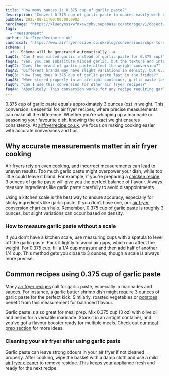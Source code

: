 ```yaml
---
title: "How many ounces is 0.375 cup of garlic paste?"
description: "Convert 0.375 cup of garlic paste to ounces easily with our air fryer-friendly guide. Perfect for recipes and meal prep!"
pubDate: 2025-08-11T00:00:00.000Z
heroImage: "https://klueoymssxwfnxsvcyhv.supabase.co/storage/v1/object/public/Shmucket/how-many-ounces-is-0-375-cup-of-garlic-paste.webp"
tags:
  - "measurement"
author: "AirFryerRecipe.co.uk"
canonical: "https://www.airfryerrecipe.co.uk/blog/conversions/cups-to-ounces/how-many-ounces-is-0-375-cup-of-garlic-paste"
schema: |
  <!-- Schema will be generated automatically -->
faqQ1: "Can I use minced garlic instead of garlic paste for 0.375 cup?"
faqA1: "Yes, you can substitute minced garlic, but the texture and intensity will differ. Minced garlic is less concentrated, so you might need slightly more to match the flavour of 3 ounces of garlic paste. Adjust to taste."
faqQ2: "Does the brand of garlic paste affect the weight conversion?"
faqA2: "Different brands may have slight variations in density, but 0.375 cup of garlic paste generally weighs around 3 ounces. For precision, check the label or use a kitchen scale."
faqQ3: "How long does 0.375 cup of garlic paste last in the fridge?"
faqA3: "When stored properly in an airtight container, garlic paste lasts up to 2 weeks in the fridge. For longer storage, freeze it in small portions."
faqQ4: "Can I use this conversion for other air fryer recipes?"
faqA4: "Absolutely! This conversion works for any recipe requiring garlic paste. Just ensure you adjust other ingredients proportionally for balanced flavours."
---
```

<p>0.375 cup of garlic paste equals approximately 3 ounces (oz) in weight. This conversion is essential for air fryer recipes, where precise measurements can make all the difference. Whether you’re whipping up a marinade or seasoning your favourite dish, knowing the exact weight ensures consistency. At <a href=https://www.airfryerrecipe.co.uk>airfryerrecipe.co.uk</a>, we focus on making cooking easier with accurate conversions and tips.</p>  

<h2>Why accurate measurements matter in air fryer cooking</h2>  
<p>Air fryers rely on even cooking, and incorrect measurements can lead to uneven results. Too much garlic paste might overpower your dish, while too little could leave it bland. For example, if you’re preparing a <a href=https://www.airfryerrecipe.co.uk/recipe-category/chicken>chicken recipe</a>, 3 ounces of garlic paste will give you the perfect balance of flavour. Always measure ingredients like garlic paste carefully to avoid disappointments.</p>  

<p>Using a kitchen scale is the best way to ensure accuracy, especially for sticky ingredients like garlic paste. If you don’t have one, our <a href=https://www.airfryerrecipe.co.uk/air-fryer-conversion-chart>air fryer conversion chart</a> can help. Remember, 0.375 cup of garlic paste is roughly 3 ounces, but slight variations can occur based on density.</p>  

<h3>How to measure garlic paste without a scale</h3>  
<p>If you don’t have a kitchen scale, use measuring cups with a spatula to level off the garlic paste. Pack it lightly to avoid air gaps, which can affect the weight. For 0.375 cup, fill a 1/4 cup measure and then add half of another 1/4 cup. This method gets you close to 3 ounces, though a scale is always more precise.</p>  

<h2>Common recipes using 0.375 cup of garlic paste</h2>  
<p>Many <a href=https://www.airfryerrecipe.co.uk/recipes>air fryer recipes</a> call for garlic paste, especially in marinades and sauces. For instance, a garlic butter shrimp dish might require 3 ounces of garlic paste for the perfect kick. Similarly, roasted vegetables or <a href=https://www.airfryerrecipe.co.uk/recipe-category/potatoes>potatoes</a> benefit from this measurement for balanced flavour.</p>  

<p>Garlic paste is also great for meal prep. Mix 0.375 cup (3 oz) with olive oil and herbs for a versatile marinade. Store it in an airtight container, and you’ve got a flavour booster ready for multiple meals. Check out our <a href=https://www.airfryerrecipe.co.uk/recipe-category/meal-prep>meal prep section</a> for more ideas.</p>  

<h3>Cleaning your air fryer after using garlic paste</h3>  
<p>Garlic paste can leave strong odours in your air fryer if not cleaned properly. After cooking, wipe the basket with a damp cloth and use a mild <a href=https://www.airfryerrecipe.co.uk/air-fryer-cleaner>air fryer cleaner</a> to remove residue. This keeps your appliance fresh and ready for the next recipe.</p>
